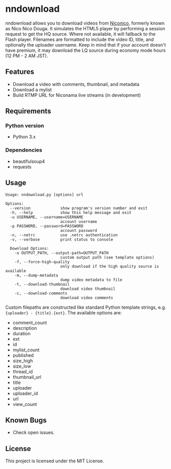 # nndownload
nndownload allows you to download videos from [Niconico](http://nicovideo.jp), formerly known as Nico Nico Douga. It simulates the HTML5 player by performing a session request to get the HQ source. Where not available, it will fallback to the Flash player. Filenames are formatted to include the video ID, title, and optionally the uploader username. Keep in mind that if your account doesn't have premium, it may download the LQ source during economy mode hours (12 PM - 2 AM JST).

## Features
 - Download a video with comments, thumbnail, and metadata
 - Download a mylist
 - Build RTMP URL for Niconama live streams (in development)

## Requirements
### Python version
- Python 3.x

### Dependencies
- beautifulsoup4
- requests

## Usage
```
Usage: nndownload.py [options] url

Options:
  --version             show program's version number and exit
  -h, --help            show this help message and exit
  -u USERNAME, --username=USERNAME
                        account username
  -p PASSWORD, --password=PASSWORD
                        account password
  -n, --netrc           use .netrc authentication
  -v, --verbose         print status to console

  Download Options:
    -o OUTPUT_PATH, --output-path=OUTPUT_PATH
                        custom output path (see template options)
    -f, --force-high-quality
                        only download if the high quality source is available
    -m, --dump-metadata
                        dump video metadata to file
    -t, --download-thumbnail
                        download video thumbnail
    -c, --download-comments
                        download video comments
```

Custom filepaths are constructed like standard Python template strings, e.g. `{uploader} - {title}.{ext}`. The available options are:

- comment_count
- description
- duration
- ext
- id
- mylist_count
- published
- size_high
- size_low
- thread_id
- thumbnail_url
- title
- uploader
- uploader_id
- url
- view_count

## Known Bugs
- Check open issues.

## License
This project is licensed under the MIT License.
